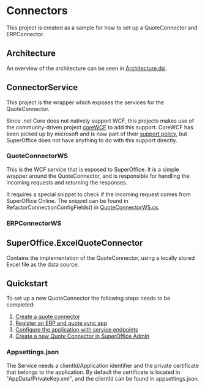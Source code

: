 # Connectors

This project is created as a sample for how to set up a QuoteConnector and ERPConnector.

## Architecture

An overview of the architecture can be seen in [Architecture.dsl](./Architecture.dsl).

## ConnectorService
This project is the wrapper which exposes the services for the QuoteConnector.

Since .net Core does not natively support WCF, this projects makes use of the community-driven project [coreWCF](https://github.com/CoreWCF/CoreWCF) to add this support. CoreWCF has been picked up by microsoft and is now part of their [support policy](https://dotnet.microsoft.com/en-us/platform/support/policy/corewcf), but SuperOffice does not have anything to do with this support directly.

### QuoteConnectorWS

This is the WCF service that is exposed to SuperOffice. It is a simple wrapper around the QuoteConnector, and is responsible for handling the incoming requests and returning the responses.

It requires a special snippet to check if the incoming request comes from SuperOffice Online. The snippet can be found in RefactorConnectionConfigFields() in [QuoteConnectorWS.cs](./ConnectorService/Services/QuoteConnectorWS.cs).

### ERPConnectorWS

## SuperOffice.ExcelQuoteConnector
Contains the implementation of the QuoteConnector, using a locally stored Excel file as the data source.

## Quickstart

To set up a new QuoteConnector the following steps needs to be completed:

1. [Create a quote connector][0]
2. [Register an ERP and quote sync app][1]
3. [Configure the application with service endpoints][2]
4. [Create a new Quote Connector in SuperOffice Admin][3]

### Appsettings.json

The Service needs a clientId/Application identifier and the private certificate that belongs to the application. By default the certificate is located in "AppData/PrivateKey.xml", and the clientId can be found in appsettings.json.

<!-- Reference links -->
[0]: https://docs.superoffice.com/en/api/netserver/plugins/quote-connectors/online-quote-connectors/index.html
[1]: https://docs.superoffice.com/en/developer-portal/create-app/sync-app.html
[2]: https://docs.superoffice.com/en/developer-portal/create-app/config/update-endpoints.html
[3]: https://docs.superoffice.com/en/quote/learn/admin/erp-connection-add.html
[4]: https://docs.superoffice.com/en/api/netserver/plugins/quote-connectors/set-up.html#pluginresponseinfo-testconnection--dictionarystring-string-connectiondata-connectiondata-
